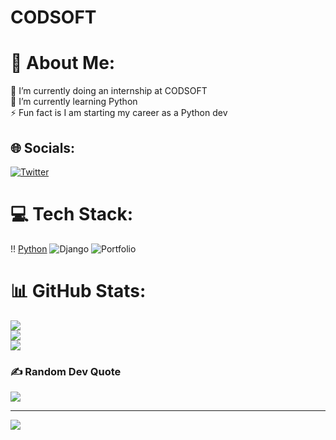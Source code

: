 # CODSOFT
# 💫 About Me:
🔭 I’m currently doing an internship at CODSOFT <br>🌱 I’m currently learning Python<br>⚡ Fun fact is I am starting my career as a Python dev


## 🌐 Socials:
[![Twitter](https://img.shields.io/badge/Twitter-%231DA1F2.svg?logo=Twitter&logoColor=white)](https://twitter.com/kxbirx) 

# 💻 Tech Stack:
!! [Python](https://img.shields.io/badge/python-3670A0?style=for-the-badge&logo=python&logoColor=ffdd54) ![Django](https://img.shields.io/badge/django-%23092E20.svg?style=for-the-badge&logo=django&logoColor=white)  ![Portfolio](https://img.shields.io/badge/Portfolio-%23000000.svg?style=for-the-badge&logo=firefox&logoColor=#FF7139)
# 📊 GitHub Stats:
![](https://github-readme-stats.vercel.app/api?username=sirajkabir&theme=dark&hide_border=false&include_all_commits=false&count_private=false)<br/>
![](https://github-readme-streak-stats.herokuapp.com/?user=sirajkabir&theme=dark&hide_border=false)<br/>
![](https://github-readme-stats.vercel.app/api/top-langs/?username=sirajkabir&theme=dark&hide_border=false&include_all_commits=false&count_private=false&layout=compact)

### ✍️ Random Dev Quote
![](https://quotes-github-readme.vercel.app/api?type=horizontal&theme=radical)

---
[![](https://visitcount.itsvg.in/api?id=sirajkabir&icon=0&color=0)](https://visitcount.itsvg.in)

